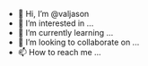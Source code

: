 - 👋 Hi, I’m @valjason
- 👀 I’m interested in ...
- 🌱 I’m currently learning ...
- 💞️ I’m looking to collaborate on ...
- 📫 How to reach me ...

<!---
valjason/valjason is a ✨ special ✨ repository because its `README.md` (this file) appears on your GitHub profile.
You can click the Preview link to take a look at your changes.
--->
